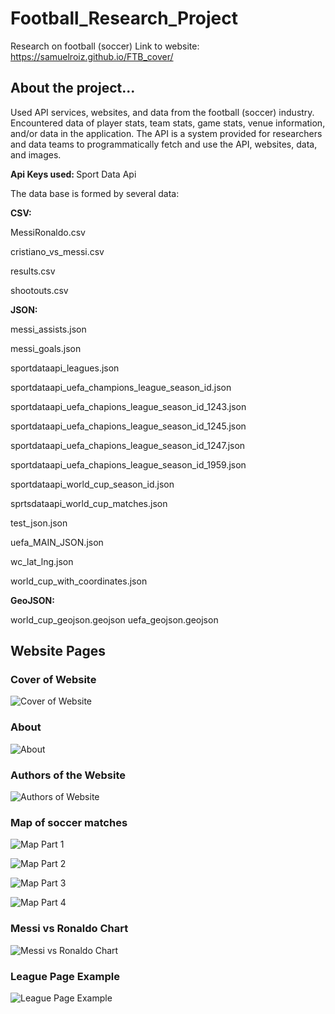 # Football_Research_Project
Research on football (soccer) 
Link to website: https://samuelroiz.github.io/FTB_cover/

## About the project...

Used API services, websites, and data from the football (soccer) industry. Encountered data of player stats, team stats, game stats, venue information, and/or data in the application. The API is a system provided for researchers and data teams to programmatically fetch and use the API, websites, data, and images.

<b> Api Keys used: </b> 
Sport Data Api

The data base is formed by several data:

<b> CSV: </b>
<p> MessiRonaldo.csv </p>
<p> cristiano_vs_messi.csv  </p> 
<p> results.csv </p> 
<p> shootouts.csv </p> 

<b> JSON: </b>
<p> messi_assists.json  </p> 
<p> messi_goals.json </p> 
<p> sportdataapi_leagues.json </p> 
<p> sportdataapi_uefa_champions_league_season_id.json </p> 
<p> sportdataapi_uefa_chapions_league_season_id_1243.json </p> 
<p> sportdataapi_uefa_chapions_league_season_id_1245.json </p> 
<p> sportdataapi_uefa_chapions_league_season_id_1247.json </p> 
<p> sportdataapi_uefa_chapions_league_season_id_1959.json </p> 
<p> sportdataapi_world_cup_season_id.json </p> 
<p> sprtsdataapi_world_cup_matches.json </p> 
<p> test_json.json </p> 
<p> uefa_MAIN_JSON.json </p> 
<p> wc_lat_lng.json </p> 
<p> world_cup_with_coordinates.json </p> 

<b> GeoJSON: </b>
<p> world_cup_geojson.geojson uefa_geojson.geojson </p> 

## Website Pages

### Cover of Website

![Cover of Website](https://github.com/samuelroiz/Football_Research_Project/blob/main/Sven_Football/images/index_html_cover.png)


### About

![About](https://github.com/samuelroiz/Football_Research_Project/blob/main/Sven_Football/images/about_html.png)

### Authors of the Website

![Authors of Website](https://github.com/samuelroiz/Football_Research_Project/blob/main/Sven_Football/images/authors_html.png)


### Map of soccer matches

![Map Part 1](https://github.com/samuelroiz/Football_Research_Project/blob/main/Sven_Football/images/map_part_1.png)

![Map Part 2](https://github.com/samuelroiz/Football_Research_Project/blob/main/Sven_Football/images/map_part_2.png)

![Map Part 3](https://github.com/samuelroiz/Football_Research_Project/blob/main/Sven_Football/images/map_part_3.png)

![Map Part 4](https://github.com/samuelroiz/Football_Research_Project/blob/main/Sven_Football/images/map_part_4.png)

### Messi vs Ronaldo Chart

![Messi vs Ronaldo Chart](https://github.com/samuelroiz/Football_Research_Project/blob/main/Sven_Football/images/messi_ronaldo_chart.png)

### League Page Example

![League Page Example](https://github.com/samuelroiz/Football_Research_Project/blob/main/Sven_Football/images/league_example.png)
